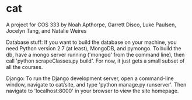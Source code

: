 cat
===

A project for COS 333 by Noah Apthorpe, Garrett Disco, Luke Paulsen, Jocelyn Tang, and Natalie Weires


Database stuff:
If you want to build the database on your machine, you need Python version 2.7
(at least), MongoDB, and pymongo. To build the db, have a mongo server running
('mongod' from the command line), then call 'python scrapeClasses.py build'.
For now, it just gets a small subset of all the courses.

Django:
To run the Django development server, open a command-line window, navigate to
cat/site, and type 'python manage.py runserver'. Then navigate to 'localhost:8000'
in your browser to view the site homepage.